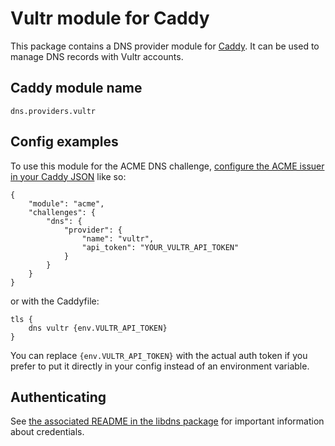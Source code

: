 Vultr module for Caddy
===========================

This package contains a DNS provider module for [Caddy](https://github.com/caddyserver/caddy). It can be used to manage DNS records with Vultr accounts.

## Caddy module name

```
dns.providers.vultr
```

## Config examples

To use this module for the ACME DNS challenge, [configure the ACME issuer in your Caddy JSON](https://caddyserver.com/docs/json/apps/tls/automation/policies/issuer/acme/) like so:

```
{
	"module": "acme",
	"challenges": {
		"dns": {
			"provider": {
				"name": "vultr",
				"api_token": "YOUR_VULTR_API_TOKEN"
			}
		}
	}
}
```

or with the Caddyfile:

```
tls {
	dns vultr {env.VULTR_API_TOKEN}
}
```

You can replace `{env.VULTR_API_TOKEN}` with the actual auth token if you prefer to put it directly in your config instead of an environment variable.


## Authenticating

See [the associated README in the libdns package](https://github.com/Xinayder/libdns-vultr) for important information about credentials.